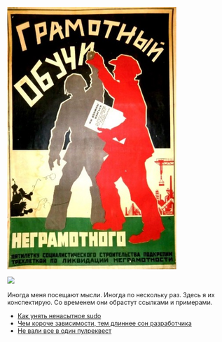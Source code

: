 ![image](likbez.jpg)

![](https://img.shields.io/badge/NC--17-Adults%20Only-red.svg) 

Иногда меня посещают мысли. Иногда по нескольку раз. Здесь я их конспектирую.
Со временем они обрастут ссылками и примерами.  

* [Как унять ненасытное sudo](sudo/sudo.md)
* [Чем короче зависимости, тем длиннее сон разработчика](deps/deps.md) 
* [Не вали все в один пулреквест](split/split.md) 
